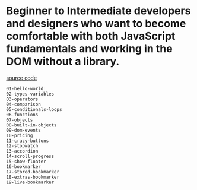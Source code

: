 # Beginner to Intermediate developers and designers who want to become comfortable with both JavaScript fundamentals and working in the DOM without a library.
[source code](https://github.com/tsvetkovpro/js/tree/master/courses/others/javascript-starter)
```
01-hello-world
02-types-variables
03-operators
04-comparison
05-conditionals-loops
06-functions
07-objects
08-built-in-objects
09-dom-events
10-pricing
11-crazy-buttons
12-stopwatch
13-accordion
14-scroll-progress
15-show-floater
16-bookmarker
17-stored-bookmarker
18-extras-bookmarker
19-live-bookmarker

```
